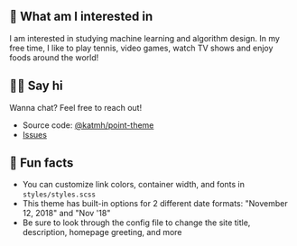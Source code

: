 ---
---

## 🤷 What am I interested in

I am interested in studying machine learning and algorithm design. In my free time, I like to play tennis, video games, watch TV shows and enjoy foods around the world!

## 👋🏻 Say hi

Wanna chat? Feel free to reach out!

- Source code: [@katmh/point-theme](http://github.com/katmh/point-theme)
- [Issues](https://github.com/katmh/point-theme/issues)

## 📠 Fun facts

- You can customize link colors, container width, and fonts in `styles/styles.scss`
- This theme has built-in options for 2 different date formats: "November 12, 2018" and "Nov '18"
- Be sure to look through the config file to change the site title, description, homepage greeting, and more